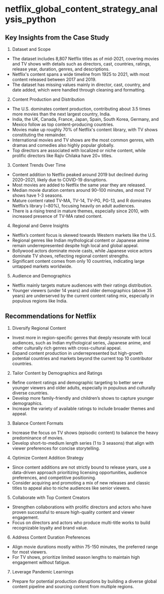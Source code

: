 # netflix_global_content_strategy_analysis_python

## Key Insights from the Case Study
1. Dataset and Scope <br>
- The dataset includes 8,807 Netflix titles as of mid-2021, covering movies and TV shows with details such as directors, cast, countries, ratings, release year, duration, genres, and descriptions. <br>
- Netflix's content spans a wide timeline from 1925 to 2021, with most content released between 2017 and 2019. <br>
- The dataset has missing values mainly in director, cast, country, and date added, which were handled through cleaning and formatting. <br>

2. Content Production and Distribution <br>
- The U.S. dominates content production, contributing about 3.5 times more movies than the next largest country, India. <br>
- India, the UK, Canada, France, Japan, Spain, South Korea, Germany, and Mexico follow as top content-producing countries. <br>
- Movies make up roughly 70% of Netflix's content library, with TV shows constituting the remainder. <br>
- International movies and TV shows are the most common genres, with dramas and comedies also highly popular globally. <br>
- Top directors are associated with localized or niche content, while prolific directors like Rajiv Chilaka have 20+ titles. <br>

3. Content Trends Over Time <br>
- Content addition to Netflix peaked around 2019 but declined during 2020–2021, likely due to COVID-19 disruptions. <br>
- Most movies are added to Netflix the same year they are released. <br>
- Median movie duration centers around 90–100 minutes, and most TV shows have 1-3 seasons. <br>
- Mature content rated TV-MA, TV-14, TV-PG, PG-13, and R dominates Netflix’s library (~80%), focusing heavily on adult audiences. <br>
- There is a rising trend in mature themes, especially since 2010, with increased presence of TV-MA rated content. <br>

4. Regional and Genre Insights <br>
- Netflix’s content focus is skewed towards Western markets like the U.S. <br>
- Regional genres like Indian mythological content or Japanese anime remain underrepresented despite high local and global appeal. <br>
- Bollywood actors dominate movie casts, while Japanese voice actors dominate TV shows, reflecting regional content strengths. <br>
- Significant content comes from only 10 countries, indicating large untapped markets worldwide. <br>

5. Audience and Demographics <br>
- Netflix mainly targets mature audiences with their ratings distribution. <br>
- Younger viewers (under 14 years) and older demographics (above 35 years) are underserved by the current content rating mix, especially in populous regions like India. <br>

## Recommendations for Netflix
1. Diversify Regional Content <br>
- Invest more in region-specific genres that deeply resonate with local audiences, such as Indian mythological series, Japanese anime, and other culturally rich genres with cross-cultural appeal. <br>
- Expand content production in underrepresented but high-growth potential countries and markets beyond the current top 10 contributor countries. <br>

2. Tailor Content by Demographics and Ratings <br>
- Refine content ratings and demographic targeting to better serve younger viewers and older adults, especially in populous and culturally diverse countries. <br>
- Develop more family-friendly and children’s shows to capture younger demographics. <br>
- Increase the variety of available ratings to include broader themes and appeal. <br>

3. Balance Content Formats <br>
- Increase the focus on TV shows (episodic content) to balance the heavy predominance of movies. <br>
- Develop short-to-medium length series (1 to 3 seasons) that align with viewer preferences for concise storytelling. <br>

4. Optimize Content Addition Strategy <br>
- Since content additions are not strictly bound to release years, use a data-driven approach prioritizing licensing opportunities, audience preferences, and competitive positioning. <br>
- Consider acquiring and promoting a mix of new releases and classic titles to appeal also to niche audiences like senior viewers. <br>

5. Collaborate with Top Content Creators <br>
- Strengthen collaborations with prolific directors and actors who have proven successful to ensure high-quality content and viewer engagement. <br>
- Focus on directors and actors who produce multi-title works to build recognizable loyalty and brand value. <br>

6. Address Content Duration Preferences <br>
- Align movie durations mostly within 75-150 minutes, the preferred range for most viewers. <br>
- For TV shows, prioritize limited season lengths to maintain high engagement without fatigue. <br>

7. Leverage Pandemic Learnings <br>
- Prepare for potential production disruptions by building a diverse global content pipeline and sourcing content from multiple regions. <br>
